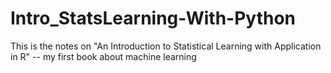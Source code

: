 # Intro_StatsLearning-With-Python
This is the notes on "An Introduction to Statistical Learning with Application in R" -- my first book about machine learning
